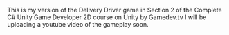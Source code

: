 This is my version of the Delivery Driver game in Section 2 of the Complete C# Unity Game Developer 2D course on Unity by Gamedev.tv
I will be uploading a youtube video of the gameplay soon.
